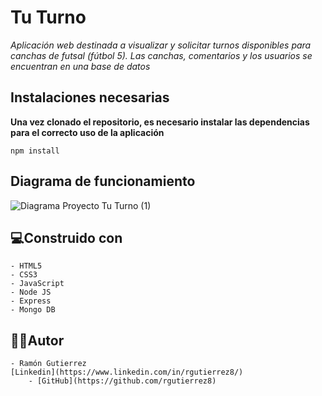# **Tu Turno**

*Aplicación web destinada a visualizar y solicitar turnos disponibles para canchas de futsal (fútbol 5). Las canchas, comentarios y los usuarios se encuentran en una base de datos*

## Instalaciones necesarias

**Una vez clonado el repositorio, es necesario instalar las dependencias para el correcto uso de la aplicación**

`npm install`

## Diagrama de funcionamiento

![Diagrama Proyecto Tu Turno (1)](https://user-images.githubusercontent.com/81074439/122856506-47494b80-d2ed-11eb-8175-776c479e614f.png)


## :computer:Construido con

    - HTML5
    - CSS3
    - JavaScript
    - Node JS
    - Express
    - Mongo DB

## :man_technologist:Autor

    - Ramón Gutierrez 
    [Linkedin](https://www.linkedin.com/in/rgutierrez8/)
        - [GitHub](https://github.com/rgutierrez8)

